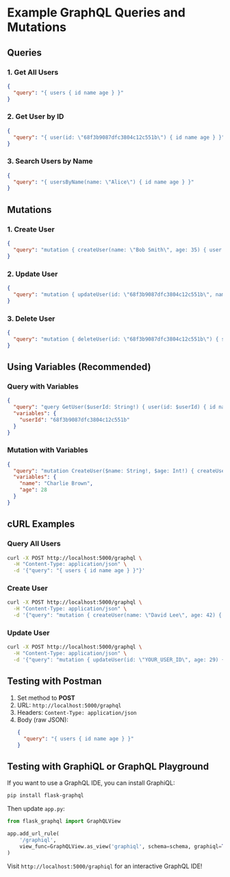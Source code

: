 # Example GraphQL Queries and Mutations

## Queries

### 1. Get All Users
```json
{
  "query": "{ users { id name age } }"
}
```

### 2. Get User by ID
```json
{
  "query": "{ user(id: \"68f3b9087dfc3804c12c551b\") { id name age } }"
}
```

### 3. Search Users by Name
```json
{
  "query": "{ usersByName(name: \"Alice\") { id name age } }"
}
```

## Mutations

### 1. Create User
```json
{
  "query": "mutation { createUser(name: \"Bob Smith\", age: 35) { user { id name age } } }"
}
```

### 2. Update User
```json
{
  "query": "mutation { updateUser(id: \"68f3b9087dfc3804c12c551b\", name: \"Alice Johnson Updated\", age: 30) { user { id name age } } }"
}
```

### 3. Delete User
```json
{
  "query": "mutation { deleteUser(id: \"68f3b9087dfc3804c12c551b\") { success } }"
}
```

## Using Variables (Recommended)

### Query with Variables
```json
{
  "query": "query GetUser($userId: String!) { user(id: $userId) { id name age } }",
  "variables": {
    "userId": "68f3b9087dfc3804c12c551b"
  }
}
```

### Mutation with Variables
```json
{
  "query": "mutation CreateUser($name: String!, $age: Int!) { createUser(name: $name, age: $age) { user { id name age } } }",
  "variables": {
    "name": "Charlie Brown",
    "age": 28
  }
}
```

## cURL Examples

### Query All Users
```bash
curl -X POST http://localhost:5000/graphql \
  -H "Content-Type: application/json" \
  -d '{"query": "{ users { id name age } }"}'
```

### Create User
```bash
curl -X POST http://localhost:5000/graphql \
  -H "Content-Type: application/json" \
  -d '{"query": "mutation { createUser(name: \"David Lee\", age: 42) { user { id name age } } }"}'
```

### Update User
```bash
curl -X POST http://localhost:5000/graphql \
  -H "Content-Type: application/json" \
  -d '{"query": "mutation { updateUser(id: \"YOUR_USER_ID\", age: 29) { user { id name age } } }"}'
```

## Testing with Postman

1. Set method to **POST**
2. URL: `http://localhost:5000/graphql`
3. Headers: `Content-Type: application/json`
4. Body (raw JSON):
   ```json
   {
     "query": "{ users { id name age } }"
   }
   ```

## Testing with GraphiQL or GraphQL Playground

If you want to use a GraphQL IDE, you can install GraphiQL:

```bash
pip install flask-graphql
```

Then update `app.py`:
```python
from flask_graphql import GraphQLView

app.add_url_rule(
    '/graphiql',
    view_func=GraphQLView.as_view('graphiql', schema=schema, graphiql=True)
)
```

Visit `http://localhost:5000/graphiql` for an interactive GraphQL IDE!

